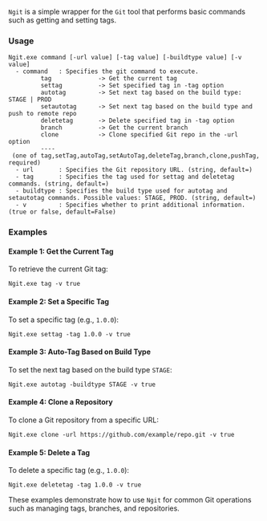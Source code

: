 `Ngit` is a simple wrapper for the `Git` tool that performs basic commands such as getting and setting tags.

### Usage
```batch
Ngit.exe command [-url value] [-tag value] [-buildtype value] [-v value]
  - command   : Specifies the git command to execute.
         tag             -> Get the current tag
         settag          -> Set specified tag in -tag option
         autotag         -> Set next tag based on the build type: STAGE | PROD
         setautotag      -> Set next tag based on the build type and push to remote repo
         deletetag       -> Delete specified tag in -tag option
         branch          -> Get the current branch
         clone           -> Clone specified Git repo in the -url option
         ----
 (one of tag,setTag,autoTag,setAutoTag,deleteTag,branch,clone,pushTag, required)
  - url       : Specifies the Git repository URL. (string, default=)
  - tag       : Specifies the tag used for settag and deletetag commands. (string, default=)
  - buildtype : Specifies the build type used for autotag and setautotag commands. Possible values: STAGE, PROD. (string, default=)
  - v         : Specifies whether to print additional information. (true or false, default=False)
```

### Examples

#### Example 1: Get the Current Tag
To retrieve the current Git tag:
```batch
Ngit.exe tag -v true
```

#### Example 2: Set a Specific Tag
To set a specific tag (e.g., `1.0.0`):
```batch
Ngit.exe settag -tag 1.0.0 -v true
```

#### Example 3: Auto-Tag Based on Build Type
To set the next tag based on the build type `STAGE`:
```batch
Ngit.exe autotag -buildtype STAGE -v true
```

#### Example 4: Clone a Repository
To clone a Git repository from a specific URL:
```batch
Ngit.exe clone -url https://github.com/example/repo.git -v true
```

#### Example 5: Delete a Tag
To delete a specific tag (e.g., `1.0.0`):
```batch
Ngit.exe deletetag -tag 1.0.0 -v true
```

These examples demonstrate how to use `Ngit` for common Git operations such as managing tags, branches, and repositories.
